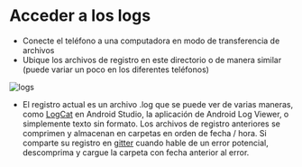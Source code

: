 
# Acceder a los logs

*	Conecte el teléfono a una computadora en modo de transferencia de archivos
*	Ubique los archivos de registro en este directorio o de manera similar (puede variar un poco en los diferentes teléfonos)

![logs](openaps/AndroidAPSdocs/docs/images/aapslog.png)

*	El registro actual es un archivo .log que se puede ver de varias maneras, como [LogCat](https://developer.android.com/studio/debug/am-logcat.html) en Android Studio, la aplicación de Android Log Viewer, o simplemente texto sin formato. Los archivos de registro anteriores se comprimen y almacenan en carpetas en orden de fecha / hora. Si comparte su registro en [gitter](https://gitter.im/MilosKozak/AndroidAPS) cuando hable de un error potencial, descomprima y cargue la carpeta con fecha anterior al error.



